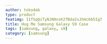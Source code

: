 ```yaml
---
author: tokodab
type: product
featimg: 11fSqQiTyNJN9nsK2TBda2xJhHc665Ig7
title: Hug Me Samsung Galaxy S9 Case
tags: [samsung, galaxy, s9]
category: [samsung]
---
```

